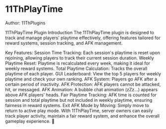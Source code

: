 # 11ThPlayTime
Author: 11ThPlugins

11ThPlayTime Plugin Introduction
The 11ThPlayTime plugin is designed to track and manage players' playtime effectively, offering features tailored for reward systems, session tracking, and AFK management.

Key Features:
Session Time Tracking: Each session's playtime is reset upon rejoining, allowing players to track their current session duration.
Weekly Playtime Reset: Playtime is recalculated every week, making it ideal for weekly reward systems.
Total Playtime Calculation: Tracks the overall playtime of each player.
GUI Leaderboard: View the top 5 players for weekly playtime and check your own ranking.
AFK System: Players go AFK after a certain period of inactivity.
AFK Protection: AFK players cannot be attacked, hit, or messaged.
AFK Animation: A bubble chat animation (zZz...) appears above AFK players’ heads.
Fair Playtime Tracking: AFK time is counted for session and total playtime but not included in weekly playtime, ensuring fairness in reward systems.
Exit AFK Mode by Moving: Simply move to return to active play mode.
With 11ThPlayTime, server owners can easily track player activity, maintain a fair reward system, and enhance the overall gameplay experience. 🚀

